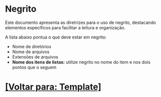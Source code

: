 # Negrito

Este documento apresenta as diretrizes para o uso de negrito, destacando elementos específicos para facilitar a leitura e organização.

A lista abaixo pontua o que deve estar em negrito:

- Nome de diretórios
- Nome de arquivos
- Extensões de arquivos
- **Nome dos itens de listas:** utilize negrito no nome do item e nos dois pontos que o seguem

# [[Voltar para: Template]](./1-template.md)
